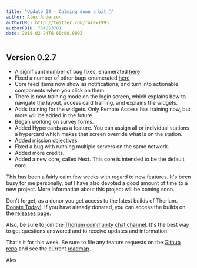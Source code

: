 ```yaml
---
title: "Update 34 - Calming down a bit 🌊"
author: Alex Anderson
authorURL: http://twitter.com/ralex1993
authorFBID: 764853781
date: 2018-02-24T6:00:00.000Z
---
```


## Version 0.2.7

* A significant number of bug fixes, enumerated
  [here](https://github.com/Thorium-Sim/thorium/issues?utf8=✓&q=is%3Aissue+is%3Aclosed+closed%3A%3E%3D2018-02-10)
* Fixed a number of other bugs enumerated
  [here](https://github.com/Thorium-Sim/thorium/issues/531)
* Core feed items now show as notifications, and turn into actionable components
  when you click on them.
* There is now training mode on the login screen, which explains how to navigate
  the layout, access card training, and explains the widgets.
* Adds training for the widgets. Only Remote Access has training now, but more
  will be added in the future.
* Began working on survey forms.
* Added Hypercards as a feature. You can assign all or individual stations a
  hypercard which makes that screen override what is on the station.
* Added mission objectives.
* Fixed a bug with running multiple servers on the same network.
* Added more credits.
* Added a new core, called Next. This core is intended to be the default core.

This has been a fairly calm few weeks with regard to new features. It's been
busy for me personally, but I have also devoted a good amount of time to a new
project. More information about this project will be coming soon.

Don't forget, as a donor you get access to the latest builds of Thorium.
[Donate Today!](/en/donate). If you have already donated, you can access the
builds on the [releases page](/en/releases).

Also, be sure to join the
[Thorium community chat channel](https://discord.gg/UvxTQZz). It's the best way
to get questions answered and to receive updates and information.

That's it for this week. Be sure to file any feature requests on the
[Github repo](https://github.com/Thorium-Sim/thorium/issues) and see the current
[roadmap](https://github.com/Thorium-Sim/thorium/projects/2).

Alex
